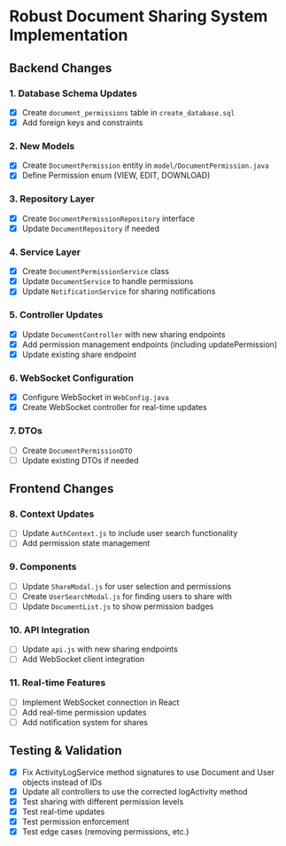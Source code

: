 # Robust Document Sharing System Implementation

## Backend Changes

### 1. Database Schema Updates

- [x] Create `document_permissions` table in `create_database.sql`
- [x] Add foreign keys and constraints

### 2. New Models

- [x] Create `DocumentPermission` entity in `model/DocumentPermission.java`
- [x] Define Permission enum (VIEW, EDIT, DOWNLOAD)

### 3. Repository Layer

- [x] Create `DocumentPermissionRepository` interface
- [x] Update `DocumentRepository` if needed

### 4. Service Layer

- [x] Create `DocumentPermissionService` class
- [x] Update `DocumentService` to handle permissions
- [x] Update `NotificationService` for sharing notifications

### 5. Controller Updates

- [x] Update `DocumentController` with new sharing endpoints
- [x] Add permission management endpoints (including updatePermission)
- [x] Update existing share endpoint

### 6. WebSocket Configuration

- [x] Configure WebSocket in `WebConfig.java`
- [x] Create WebSocket controller for real-time updates

### 7. DTOs

- [ ] Create `DocumentPermissionDTO`
- [ ] Update existing DTOs if needed

## Frontend Changes

### 8. Context Updates

- [ ] Update `AuthContext.js` to include user search functionality
- [ ] Add permission state management

### 9. Components

- [ ] Update `ShareModal.js` for user selection and permissions
- [ ] Create `UserSearchModal.js` for finding users to share with
- [ ] Update `DocumentList.js` to show permission badges

### 10. API Integration

- [ ] Update `api.js` with new sharing endpoints
- [ ] Add WebSocket client integration

### 11. Real-time Features

- [ ] Implement WebSocket connection in React
- [ ] Add real-time permission updates
- [ ] Add notification system for shares

## Testing & Validation

- [x] Fix ActivityLogService method signatures to use Document and User objects instead of IDs
- [x] Update all controllers to use the corrected logActivity method
- [x] Test sharing with different permission levels
- [x] Test real-time updates
- [x] Test permission enforcement
- [x] Test edge cases (removing permissions, etc.)
